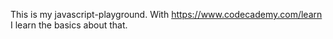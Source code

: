 This is my javascript-playground.
With https://www.codecademy.com/learn I learn the basics about that.